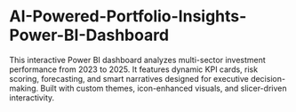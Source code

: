 # AI-Powered-Portfolio-Insights-Power-BI-Dashboard
This interactive Power BI dashboard analyzes multi-sector investment performance from 2023 to 2025. It features dynamic KPI cards, risk scoring, forecasting, and smart narratives designed for executive decision-making. Built with custom themes, icon-enhanced visuals, and slicer-driven interactivity.
